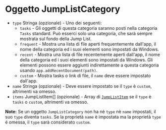 # Oggetto JumpListCategory

* `type` Stringa (opzionale) - Uno dei seguenti: 
  * `tasks` - Gli oggetti di questa categoria saranno posti nella categoria `Tasks` standard. Può esserci solo una categoria, che sarà sempre mostrata sul fondo della Jump List.
  * `frequent` - Mostra una lista di file aperti frequentemente dall'app, il nome della categoria ed i suoi elementi sono impostati da Windows.
  * `recent` - Mostra una lista di file recentemente aperti dall'app, il nome della categoria ed i suoi elementi sono impostati da Windows. Gli elementi possono essere aggiunti indirettamente a questa categoria usando `app.addRecentDocument(path)`.
  * `custom` - Mostra tasks o link di file, il `name` deve essere impostato dall'app.
* `name` Stringa (opzionale) - Deve essere impostato se il `type` è `custom`, altrimenti va omesso.
* `items` JumpListItem[] (opzionale) - Array di [`JumpListItem`](jump-list-item.md) se il `type` è `tasks` o `custom`, altrimenti va omesso.

**Note:** Se un oggetto `JumpListCategory` non ha nè `type` nè `name` impostati, il suo `type` diventa `tasks`. Se la proprietà `name` è impostata ma la proprietà `type` é omessa, il `type` sarà considerato `custom`.